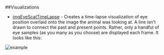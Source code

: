 ##Visualizations

* [imgEyeScatTimeLapse](./imgEyeScatTimeLapse) - Creates a time-lapse visualization of eye position overlaid onto the image the animal was looking at.  A line isn't drawn to connect the past and present points.  Rather, only a handful of eye samples (as you many as you choose) are displayed each frame.  It looks like this:

![example](/imgEyeScatTimeLapse/example.gif) 
